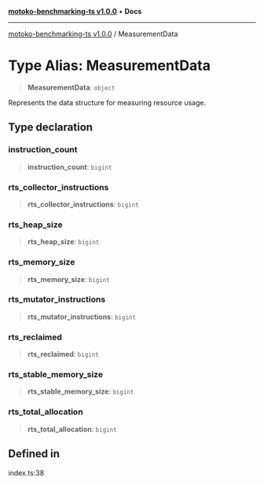 [**motoko-benchmarking-ts v1.0.0**](../README.md) • **Docs**

***

[motoko-benchmarking-ts v1.0.0](../README.md) / MeasurementData

# Type Alias: MeasurementData

> **MeasurementData**: `object`

Represents the data structure for measuring resource usage.

## Type declaration

### instruction\_count

> **instruction\_count**: `bigint`

### rts\_collector\_instructions

> **rts\_collector\_instructions**: `bigint`

### rts\_heap\_size

> **rts\_heap\_size**: `bigint`

### rts\_memory\_size

> **rts\_memory\_size**: `bigint`

### rts\_mutator\_instructions

> **rts\_mutator\_instructions**: `bigint`

### rts\_reclaimed

> **rts\_reclaimed**: `bigint`

### rts\_stable\_memory\_size

> **rts\_stable\_memory\_size**: `bigint`

### rts\_total\_allocation

> **rts\_total\_allocation**: `bigint`

## Defined in

index.ts:38
